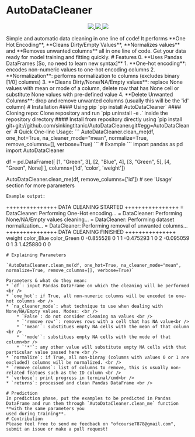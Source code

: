 # AutoDataCleaner
<p align="center">
	<a href="https://www.python.org/downloads/">
		<img src="https://img.shields.io/badge/Python-3.*.*-success" />
	</a>
	<a href="https://pypi.org/project/AutoDataCleaner/">
		<img src="https://img.shields.io/badge/PypiBuild-Stable-blue" />
	</a>
	<a href="https://pypi.org/project/AutoDataCleaner/">
		<img src="https://img.shields.io/badge/Version-1.0.3-lightgrey" />
	</a>
</p>
Simple and automatic data cleaning in one line of code! It performs **One Hot Encoding**, **Cleans Dirty/Empty Values**, **Normalizes values** and **Removes unwanted columns** all in one line of code.
Get your data ready for model training and fitting quickly.
# Features 
0. **Uses Pandas DataFrames [So, no need to learn new syntax]**
1. **One-hot encoding**: encodes non-numeric values to one-hot encoding columns 
2. **Normalization**: performs normalization to columns (excludes binary [1/0] columns)
3. **Cleans Dirty/None/NA/Empty values**: replace None values with mean or mode of a column, delete row that has None cell or substitute None values with pre-defined value
4. **Delete Unwanted Columns**: drop and remove unwanted columns (usually this will be the 'id' column)
# Installation 
#### Using pip
`pip install AutoDataCleaner`
#### Cloning repo: 
Clone repository and run `pip uninstall -e .` inside the repository directory
####
Install from repository directly using `pip install git+git://github.com/sinkingtitanic/AutoDataCleaner.git#egg=AutoDataCleaner`
# Quick One-line Usage: 
```
    AutoDataCleaner.clean_me(df, 
                            one_hot=True, 
                            na_cleaner_mode="mean", 
                            normalize=True, 
                            remove_columns=[], 
                            verbose=True)
```
# Example 
```
import pandas as pd
import AutoDataCleaner

df = pd.DataFrame([
                    [1, "Green", 3], 
                    [2, "Blue", 4],
                    [3, "Green", 5], 
                    [4, "Green", None]
                ], columns=['id', 'color', 'weight'])

AutoDataCleaner.clean_me(df, remove_columns=['id']) # see 'Usage' section for more parameters
```
Example output:
```
 +++++++++++++++ DATA CLEANING STARTED ++++++++++++++++ 
 = DataCleaner: Performing One-Hot encoding... 
 = DataCleaner: Performing None/NA/Empty values cleaning... 
 = DataCleaner: Performing dataset normalization... 
 = DataCleaner: Performing removal of unwanted columns... 
 +++++++++++++++ DATA CLEANING FINISHED +++++++++++++++ 
	weight 	color_Blue 	color_Green
0 	-0.855528 	0 	1
1 	-0.475293 	1 	0
2 	-0.095059 	0 	1
3 	1.425880 	0 	0
```
# Explaining Parameters 

`AutoDataCleaner.clean_me(df, one_hot=True, na_cleaner_mode="mean", normalize=True, remove_columns=[], verbose=True)`

Parameters & what do they mean:
* `df`: input Pandas DataFrame on which the cleaning will be performed <br />
* `one_hot`: if True, all non-numeric columns will be encoded to one-hot columns <br />
* `na_cleaner_mode`: what technique to use when dealing with None/NA/Empty values. Modes: <br />
    * `False`: do not consider cleaning na values <br />
    * `'remove row'`: removes rows with a cell that has NA value<br />
    * `'mean'`: substitues empty NA cells with the mean of that column <br /> 
    * `'mode'`: substitues empty NA cells with the mode of that column<br />
    * `'*'`: any other value will substitute empty NA cells with that particular value passed here <br />
* `normalize`: if True, all non-binray (columns with values 0 or 1 are excluded) columns will be normalized. <br />
* `remove_columns`: list of columns to remove, this is usually non-related featues such as the ID column <br />
* `verbose`: print progress in terminal/cmd<br />
* `returns`: processed and clean Pandas DataFrame <br />

# Prediction 
In prediction phase, put the examples to be predicted in Pandas DataFrame and run them through `AutoDataCleaner.clean_me` function **with the same parameters you
used during training**.
# Contribution 
Please feel free to send me feedback on "ofcourse7878@gmail.com", submit an issue or make a pull request! 
